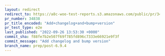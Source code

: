```yaml
---
layout: redirect
redirect_to: https://a8c-woo-test-reports.s3.amazonaws.com/public/pr/34838/e2e/index.html
pr_number: 34838
pr_title_encoded: "Add+changelog+and+bump+version"
pr_test_type: e2e
last_published: "2022-09-26 13:53:30 +0000"
commit_sha: f88fe7b2e507f69f785fd896c7333e66921e9f3f
commit_message: "Add changelog and bump version"
branch_name: prep/post-6.9.4
---
```

